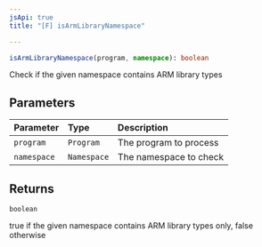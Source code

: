 ```yaml
---
jsApi: true
title: "[F] isArmLibraryNamespace"

---
```

```ts
isArmLibraryNamespace(program, namespace): boolean
```

Check if the given namespace contains ARM library types

## Parameters

| Parameter | Type | Description |
| :------ | :------ | :------ |
| `program` | `Program` | The program to process |
| `namespace` | `Namespace` | The namespace to check |

## Returns

`boolean`

true if the given namespace contains ARM library types only, false otherwise
